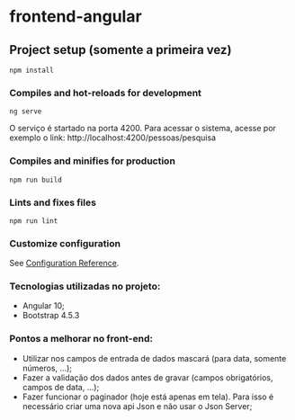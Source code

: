 # frontend-angular

## Project setup (somente a primeira vez)
```
npm install
```

### Compiles and hot-reloads for development
```
ng serve
```
O serviço é startado na porta 4200.
Para acessar o sistema, acesse por exemplo o link: http://localhost:4200/pessoas/pesquisa

### Compiles and minifies for production
```
npm run build
```

### Lints and fixes files
```
npm run lint
```

### Customize configuration
See [Configuration Reference](https://cli.vuejs.org/config/).

### Tecnologias utilizadas no projeto:
* Angular 10;
* Bootstrap 4.5.3

### Pontos a melhorar no front-end:
* Utilizar nos campos de entrada de dados mascará (para data, somente números, ...);
* Fazer a validação dos dados antes de gravar (campos obrigatórios, campos de data, ...);
* Fazer funcionar o paginador (hoje está apenas em tela). Para isso é necessário criar uma nova api Json e não usar o Json Server;

